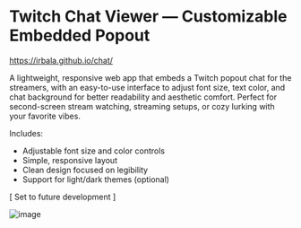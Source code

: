 # Twitch Chat Viewer — Customizable Embedded Popout

https://irbala.github.io/chat/

A lightweight, responsive web app that embeds a Twitch popout chat for the streamers, with an easy-to-use interface to adjust font size, text color, and chat background for better readability and aesthetic comfort. Perfect for second-screen stream watching, streaming setups, or cozy lurking with your favorite vibes.

Includes:
- Adjustable font size and color controls
- Simple, responsive layout
- Clean design focused on legibility
- Support for light/dark themes (optional)

[ Set to future development ]

![image](https://github.com/user-attachments/assets/ddc0999a-4f9d-4a02-bb63-cf5a2789afde)
